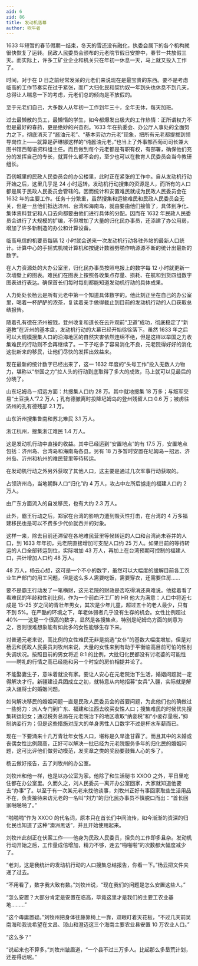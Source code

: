 ```yaml
---
aid: 6
zid: 86
title: 发动机落幕
author: 吹牛者
---
```


1633 年短暂的春节假期一结束，冬天的雪还没有融化，执委会属下的各个机构就很快恢复了运转。民政人民委员会颁布的元老院节假日安排中，春节一共放假三天。而实际上，许多工矿业企业和机关只在年初一休息一天，马上就又投入工作了。

时间，对于在 D 日之前经常发呆的元老们来说现在是最宝贵的东西。要不是考虑临高的工作节奏实在过于紧张，而广大归化民和契约奴一年到头也休息不到几天，总得让人喘息一下的考虑，元老们总的倾向是不放假的。

至于元老们自己，大多数人从年初一工作到年三十，全年无休，每天加班。

过去最懒散的员工，最懒惰的学生，如今都爆发出极大的工作热情：正所谓权力不但是最好的春药，更是绝妙的兴奋剂。1633 年在执委会、办公厅人事处的全面努力之下，彻底消灭了“酱油元老”、“基本劳动力元老”现象，把所有元老都提拔到领导岗位上——就算是萨琳娜这样的“纯酱油元老，”也当上了外事部西葡司司长兼大图书馆西葡语资料组主任。而且做到每个元老都是有职有权，有部署，确保他们充分的发挥自己的专长，就算什么都不会的，至少也可以在教育人民委员会当今教研组长。

百仞城里的民政人民委员会的办公楼里，此时正在紧张的工作中。自从发动机行动开始之后，这里几乎是 24 小时运转。发动机行动搜集的资源是人，而所有的人口都是属于民政人民委员会管辖的。因而统计和安置难民就成为民政人民委员会在 1632 年的主要工作。任务十分繁重，虽然搜集和运输难民和民政人民委员会无关，但是一旦他们抵达济州、台湾和海南岛，就由要由他们接管了，具体到净化、集体资料登记和人口去向都要由他们进行具体的分配。因而在 1632 年民政人民委员会进行了大规模的扩编，不但增加了大量的归化民办事员，还添建了办公用房，增加了许多新制造的办公和计算设备。

临高电信的机要员每隔 12 小时就会送来一次发动机行动各驻外站的最新人口统计。计算中心的手摇式机械计算机和按键计数器劈啪作响源源不断的统计出最新的数字。

在人力资源处的大办公室里，归化民办事员按照电报上的数字每 12 小时就更新一次墙壁上的图表。难民们在图表上按照各收集点存量、损耗、在航和到货四组数字图表进行表达。确保首长们每时每刻都能知道发动机行动的具体成果。

人力处处长杨云是所有元老中第一个知道具体数字的。他此刻正坐在自己的办公室里，喝着一杯酽酽的浓茶，复读着亲手做得截止到目前的发动机行动的人口获取总结报告。

随着孔有德在济州被戮，登州收复和道长在云升观前“卫道”成功，彻底稳定了“新道教”在沂州的基本盘，发动机行动的大幕已经开始徐徐落下。虽然 1633 年之后可以大规模搜集人口的沿海地区的自然灾害依然连绵不绝，但是这样以举国之力收集难民的行动则不会再继续了。一下子吃多了容易消化不良，元老院得好好的消化这批新来的移民，让他们尽快的发挥出效益来。

现在最新的统计数字已经出来了，这一 1632 年度的“头号工作”投入无数人力物力，堪称以“举国之力”拉人头的行动到底取得了多大的成效，马上就可以见最后的分晓了。

山东圮姆岛－招远方面：共搜集人口约 28 万。其中就地搜集 18 万多；与叛军交易“土豆换人”7.2 万人；孔有德撤离时投降圮姆岛的登州残留人口 0.6 万；被虏往济州的孔有德残部 2.1 万。

山东沂州搜集鲁南和苏北难民 3.1 万人。

浙江杭州，搜集浙江难民 1.4 万人。

这是发动机行动中直接的收益。其中已经运到“安置地点”的有 17.5 万，安置地点包括：济州岛、台湾岛和海南岛各县。另有 18 万多暂时安置在圮姆岛－招远、济州岛、沂州和杭州的难民营里等待转运。

在发动机行动之外另外获取了其他人口，这主要是通过几次军事行动获取的。

占领济州岛，当地朝鲜人口“归化”约 4 万人，攻占中左所后掳走的福建人口约 2 万人。

由广东方面流入的自发移民，也有大约 2.3 万人。

此外，霸王行动之后，郑家在台湾的影响力遭到毁灭性打击，在台湾的 4 万多福建移民也是可以不费多少代价就吞并的对象。

这样一来，除去目前还滞留在各地难民营里等候转运的人口和台湾尚未吞并的人口，到 1633 年年初，元老院直接增加可支配人口约 25 万人。如果目前的等待转运的人口全部转运到位，实际增加 43 万人，再加上在台湾预期可控制的福建人口，共计增加人口约 48 万人。

48 万人，杨云心想，这可是一个不小的数字，虽然可以大幅度的缓解目前各工农业生产部门的用工问题，但是这么多人需要吃饭，需要穿衣，还需要住房……

要不是霸王行动发了一笔横财，这元老院的财政是否吃得消还真难说。他接着看了看难民的年龄和性别比例，作为一个前血汗工厂的 HR 他大为满意：人口中将近七成是 15-25 岁之间的青壮年男女，其次是少年儿童，超过五十的老人最少，只有不到 5%。在严酷的环境之下，年老体弱者几乎没有生存的机会。女性比例超过 40%——这是一个很高的数字，显然是各搜集点，特别是屺姆岛方面的刻意为之，否则很难想象能有如此多的女性能够生存下来。

对普通元老来说，高比例的女性难民无非是挑选“女仆”的基数大幅度增加，但是对杨云和民政人民委员刘牧州来说，大量的女性来到有助于平衡临高目前可怕的性别失调状况。按照目前的男女将近 8:1 的比例，大批归化民都没有讨老婆的可能性——聘礼的行情之高已经能和另一个时空的房价相提并论了。

不能娶妻生子，意味着就没有家。要让人安心在元老院治下生活，婚姻问题就一定得解决才行。新疆建设兵团成立之初，就特意从内地招募“女兵”入疆，实际就是解决入疆将士的婚姻问题。

如何解决移民的婚姻问题一直是民政人民委员会的首要问题，为此他们也的确做过一些努力：派人专门到广东、福建和江西去收买女性人口；搜集难民的时候优先搜集转运妇女；通过税务总局在元老院治下的地区收取“纳妾税”和“小妾存量税，”抑制纳妾行为；但是这些措施对庞大的单身男性人口数字不过是杯水车薪而已。

现在一下要涌来十几万青壮年女性人口，堪称是久旱逢甘霖了。而且其中的未婚或丧偶女性比例颇高，正好可以解决一批已经为元老院服务多年的归化民的婚姻问题，这可比评他们做劳动模范，发奖章之类的奖励要鼓舞人心的多了。

杨云做好报告，去了刘牧州的办公室。

刘牧州和他一样，也是以办公室为家。他除了和生活秘书 XXOO 之外，平日里吃住都在办公室里。久而久之，刘人民委员一离开办公室回家，大家就知道他要去“办事”了。以至于有一次某元老来找他谈事，刘牧州正好有事回家取些生活用品不在，负责接待来访元老的一名叫“刘力”的归化民办事员不慎脱口而出：“首长回家啪啪啪了。”

“啪啪啪”作为 XXOO 的代名词，原本只在首长们中间流传，如今渐渐的资深的归化民也知道了这种“澳洲黑话”，并且开始使用起来。

刘牧州此刻正在伏案工作——他身为民政人民委员，担负的工作即多且杂。发动机行动开始之后，工作量成倍增加，精力不够，连去“啪啪啪”的次数都大幅度减少了。

“老刘，这是我统计的发动机行动的人口搜集总结报告，你看一下。”杨云把文件夹递了过去。

“不用看了，数字我大致有数。”刘牧州说，“现在我们的问题是怎么安置这些人。”

“怎么安置？大部分肯定是安置在临高，毕竟这里才是我们的主要工农业基地………”

“这个毋庸置疑。”刘牧州把身体往藤靠椅上一靠，双眼盯着天花板，“不过几天前吴南海和我说希望在文昌、琼山和澄迈这三个海南主要农业县安置 10 万农业人口。”

“这么多？”

“说起来也不算多。”刘牧州皱眉道，“一个县不过三万多人。比起那么多垦荒计划，还差得远呢。”
